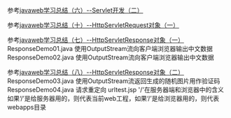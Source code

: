 参考[javaweb学习总结（六）--Servlet开发（二）](http://www.cnblogs.com/xdp-gacl/p/3763559.html)

参考[javaweb学习总结（十）--HttpServletRequest对象（一）](http://www.cnblogs.com/xdp-gacl/p/3798347.html)

参考[javaweb学习总结（七）--HttpServletResponse对象（一）](http://www.cnblogs.com/xdp-gacl/p/3789624.html)
ResponseDemo01.java 使用OutputStream流向客户端浏览器输出中文数据
ResponseDemo02.java 使用OutputStream流向客户端浏览器输出中文数据

参考[javaweb学习总结（八）--HttpServletResponse对象（二）](http://www.cnblogs.com/xdp-gacl/p/3791993.html)
ResponseDemo03.java 使用OutputStream流返回生成的随机图片用作验证码 
ResponseDemo04.java 请求重定向
urltest.jsp			'/'在服务器端和浏览器中的含义
如果‘/’是给服务器用的，则代表当前web工程，如果‘/’是给浏览器用的，则代表webapps目录
